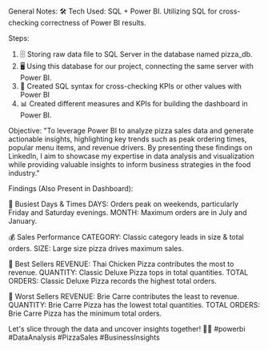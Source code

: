 General Notes:
🛠️ Tech Used: SQL + Power BI. Utilizing SQL for cross-checking correctness of Power BI results.

Steps:
1. 🗄️ Storing raw data file to SQL Server in the database named pizza_db.
2. 🖥️ Using this database for our project, connecting the same server with Power BI.
3. 📝 Created SQL syntax for cross-checking KPIs or other values with Power BI
4. 📊 Created different measures and KPIs for building the dashboard in Power BI.


Objective:
"To leverage Power BI to analyze pizza sales data and generate actionable insights, highlighting key trends such as peak ordering times, popular menu items, and revenue drivers. By presenting these findings on LinkedIn, I aim to showcase my expertise in data analysis and visualization while providing valuable insights to inform business strategies in the food industry."

Findings (Also Present in Dashboard):

📅 Busiest Days & Times
DAYS: Orders peak on weekends, particularly Friday and Saturday evenings.
MONTH: Maximum orders are in July and January.

💰 Sales Performance
CATEGORY: Classic category leads in size & total orders.
SIZE: Large size pizza drives maximum sales.


🥇 Best Sellers
REVENUE: Thai Chicken Pizza contributes the most to revenue.
QUANTITY: Classic Deluxe Pizza tops in total quantities.
TOTAL ORDERS: Classic Deluxe Pizza records the highest total orders.

🥇 Worst Sellers
REVENUE: Brie Carre contributes the least to revenue.
QUANTITY: Brie Carre Pizza has the lowest total quantities.
TOTAL ORDERS: Brie Carre Pizza has the minimum total orders.

Let's slice through the data and uncover insights together! 🍕💡 #powerbi #DataAnalysis #PizzaSales #BusinessInsights
